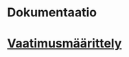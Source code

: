 <h1>Dokumentaatio<h1>

[Vaatimusmäärittely](https://github.com/AnnaKuokkanen/ot-harjoitustyo/blob/master/dokumentaatio/Vaatimusm%C3%A4%C3%A4rittely)
